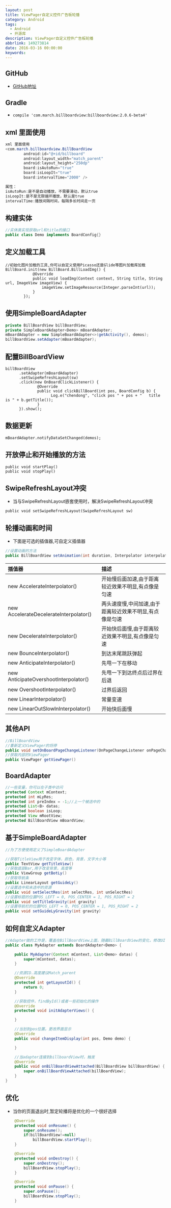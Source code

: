 ```yaml
---
layout: post
title: ViewPager自定义控件广告板轮播
category: Android
tags:
  - Android
  - 开源库
description: ViewPager自定义控件广告板轮播
abbrlink: 149273814
date: 2016-03-16 00:00:00
keywords:
---
```



## GitHub
- [GitHub地址](https://github.com/chendongMarch/BillBoard)

## Gradle
- `compile 'com.march.billboardview:billboardview:2.0.6-beta4'`



## xml 里面使用

```java
xml 里面使用
<com.march.billboardview.BillBoardView
        android:id="@+id/billboard"
        android:layout_width="match_parent"
        android:layout_height="250dp"
        board:isAutoRun="true"
        board:isLoopIt="true"
        board:intervalTime="2000" />

属性：
isAutoRun:是不是自动播放，不需要滑动，默认true
isLoopIt:是不是无限循环播放，默认是true
intervalTime:播放间隔时间，每隔多长时间走一页
```

## 构建实体
```java
//实体类实现获取url和title的接口
public class Demo implements BoardConfig{}
```


## 定义加载工具
```
//初始化图片加载的工具,你可以自定义使用Picasso还是Glide等图片加载库加载
BillBoard.init(new BillBoard.BillLoadImg() {
            @Override
            public void loadImg(Context context, String title, String url, ImageView imageView) {
                imageView.setImageResource(Integer.parseInt(url));
            }
        });
```


## 使用SimpleBoardAdapter
```java
private BillBoardView billBoardView;
private SimpleBoardAdapter<Demo> mBoardAdapter;
mBoardAdapter = new SimpleBoardAdapter<>(getActivity(), demos);
billBoardView.setAdapter(mBoardAdapter);
```


## 配置BillBoardView
```
billBoardView
      .setAdapter(mBoardAdapter)
      .setSwipeRefreshLayout(sw)
      .click(new OnBoardClickListener() {
              @Override
              public void clickBillBoard(int pos, BoardConfig b) {
                    Log.e("chendong", "click pos " + pos + "   title is " + b.getTitle());
              }
      }).show();
```


## 数据更新
```
mBoardAdapter.notifyDataSetChanged(demos);
```


## 开放停止和开始播放的方法
```
public void startPlay()
public void stopPlay()
```

## SwipeRefreshLayout冲突
- 当与SwipeRefreshLayout嵌套使用时，解决SwipeRefreshLayout冲突

```
public void setSwipeRefreshLayout(SwipeRefreshLayout sw)
```


## 轮播动画和时间
- 下面是可选的插值器,可自定义插值器

```java
//设置动画的方法
public BillBoardView setAnimation(int duration, Interpolator interpolator)
```

|插值器|描述|
|:--|:--|
|new AccelerateInterpolator()  |开始慢后面加速,由于距离较近效果不明显,有点像是匀速|
|new AccelerateDecelerateInterpolator()|  两头速度慢,中间加速,由于距离较近效果不明显,有点像是匀速|
|new DecelerateInterpolator() |开始快后面慢,由于距离较近效果不明显,有点像是匀速|
|new BounceInterpolator() |到达末尾跳跃弹起|
|new AnticipateInterpolator()|先甩一下在移动|
|new AnticipateOvershootInterpolator() |先甩一下到达终点后过界在后退|
|new OvershootInterpolator()| 过界后返回|
|new LinearInterpolator() |常量变速
|new LinearOutSlowInInterpolator() |开始快后面慢|




## 其他API
```java
//BillBoardView
//重新定义ViewPager的将停
public void setOnBoardPageChangeListener(OnPageChangeListener onPageChangeListener)
//获取内部的ViewPager
public ViewPager getViewPager()
```

## BoardAdapter
```java
//一些变量，你可以在子类中访问
protected Context mContext;
protected int mLyRes;
protected int preIndex = -1;//上一个被选中的
protected List<B> datas;
protected boolean isLoop;
protected View mRootView;
protected BillBoardView mBoardView;
```

## 基于SimpleBoardAdapter
```java
//为了方便使用定义了SimpleBoardAdapter

//获取TitleView用于改变字体，颜色，背景，文字大小等
public TextView getTitleView()
//获取底部Bar,用于改变背景，高度等
public ViewGroup getBotLy()
//获取导航条
public LinearLayout getGuideLy()
//设置选中和未选中的资源
public void setSelectRes(int selectRes, int unSelectRes)
//设置标题的位置POS_LEFT = 0, POS_CENTER = 1, POS_RIGHT = 2
public void setTitleGravity(int gravity)
//设置导航栏的位置POS_LEFT = 0, POS_CENTER = 1, POS_RIGHT = 2
public void setGuideLyGravity(int gravity)
```

## 如何自定义Adapter
```java
//Adapter做的工作是，覆盖在BillBoardView上面，随着BillBoardView的变化，修改UI
public class MyAdapter extends BoardAdapter<Demo> {

    public MyAdapter(Context mContext, List<Demo> datas) {
        super(mContext, datas);
    }

    //资源ID.高度建议Match_parent
    @Override
    protected int getLayoutId() {
        return 0;
    }

    //获取控件，findById()或者一些初始化的操作
    @Override
    protected void initAdapterViews() {

    }

    //当划到pos位置。更改界面显示
    @Override
    public void changeItemDisplay(int pos, Demo demo) {

    }

    //当adapter连接到billboardView时，触发
    @Override
    public void onBillBoardViewAttached(BillBoardView billBoardView) {
        super.onBillBoardViewAttached(billBoardView);
    }
}

```

## 优化
- 当你的页面退出时,暂定轮播将是优化的一个很好选择

```java
    @Override
    protected void onResume() {
        super.onResume();
        if(billBoardView!=null)
            billBoardView.startPlay();
    }

    @Override
    protected void onDestroy() {
        super.onDestroy();
        billBoardView.stopPlay();
    }

    @Override
    protected void onPause() {
        super.onPause();
        billBoardView.stopPlay();
    }
```

